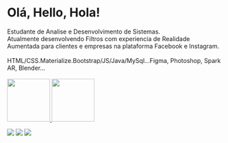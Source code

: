 # Olá, Hello, Hola! 

   <div>
 Estudante de Analise e Desenvolvimento de Sistemas.
<br>Atualmente desenvolvendo Filtros com experiencia de Realidade Aumentada para clientes e empresas na plataforma Facebook e Instagram.
<br><br>
HTML/CSS.Materialize.Bootstrap/JS/Java/MySql...Figma, Photoshop, Spark AR, Blender...
 <br>
</div>
 <div>
 <br>
  <a href="https://github.com/fernandademelo">
  <img height="100em" src="https://github-readme-stats.vercel.app/api?username=fernandademelo&show_icons=true&theme=omni&include_all_commits=true&count_private=true"/>
  <img height="100em" src="https://github-readme-stats.vercel.app/api/top-langs/?username=fernandademelo&layout=compact&langs_count=7&theme=omni"/>
</div>
   <div> 

  <a href="https://instagram.com/ferzinia" target="_blank"><img src="https://img.shields.io/badge/-Instagram-%23E4405F?style=for-the-badge&logo=instagram&logoColor=white" target="_blank"></a>
    <a href="https://www.linkedin.com/in/fernandamelosilva" target="_blank"><img src="https://img.shields.io/badge/-LinkedIn-%230077B5?style=for-the-badge&logo=linkedin&logoColor=white" target="_blank"></a>
  <a href = "mailto:fernandademelo91@gmail.com"><img src="https://img.shields.io/badge/-Gmail-%23333?style=for-the-badge&logo=gmail&logoColor=white" target="_blank"></a>
   

  

